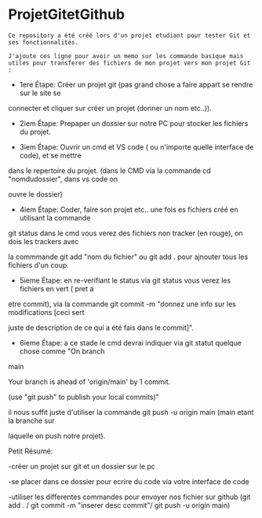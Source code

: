 # ProjetGitetGithub

    Ce repository a été créé lors d'un projet etudiant pour tester Git et ses fonctionnalités.

    J'ajoute ces ligne pour avoir un memo sur les commande basique mais utiles pour transferer des fichiers de mon projet vers mon projet Git :

- 1ere Étape: Créer un projet git (pas grand chose a faire appart se rendre sur le site se  

connecter et cliquer sur créer un projet (donner un nom etc..)).


- 2iem Étape: Prepaper un dossier sur notre PC pour stocker les fichiers du projet. 



- 3iem Étape: Ouvrir un cmd et VS code ( ou n'importe quelle interface de code), et se mettre 

dans le repertoire du projet. (dans le CMD via la commande cd "nomdudossier", dans vs code on 

ouvre le dossier)



- 4iem Étape: Coder, faire son projet etc.. une fois es fichiers créé en utilisant la commande 

git status dans le cmd vous verez des fichiers  non tracker (en rouge), on dois les trackers avec 

la commmande git add "nom du fichier" ou git add . pour ajnouter tous les fichiers d'un coup.



- 5ieme Étape: en re-verifiant le status via git status vous verez les fichiers en vert ( pret a 

etre commit), via la commande git commit -m "donnez une info sur les modifications [ceci sert 

juste de description de ce qui a été fais dans le commit]".



- 6ieme Étape: a ce stade le cmd devrai indiquer via git statut quelque chose comme "On branch 

main

Your branch is ahead of 'origin/main' by 1 commit.
  
  (use "git push" to publish your local commits)"

il nous suffit juste d'utiliser la commande git push -u origin main (main etant la branche sur 

laquelle on push notre projet).



Petit Résumé:

-créer un projet sur git et un dossier sur le pc

-se placer dans ce dossier pour ecrire du code via votre interface de code

-utiliser les differentes commandes pour envoyer nos fichier sur github
(git add . / git commit -m "inserer desc commit"/ git push -u origin main)
